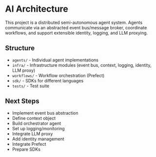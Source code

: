 # AI Architecture

This project is a distributed semi-autonomous agent system. Agents communicate via an abstracted event bus/message broker, coordinate workflows, and support extensible identity, logging, and LLM proxying.

## Structure
- `agents/` - Individual agent implementations
- `infra/` - Infrastructure modules (event bus, context, logging, identity, LLM proxy)
- `workflows/` - Workflow orchestration (Prefect)
- `sdk/` - SDKs for different languages
- `tests/` - Test suite

## Next Steps
- Implement event bus abstraction
- Define context object
- Build orchestrator agent
- Set up logging/monitoring
- Integrate LLM proxy
- Add identity management
- Integrate Prefect
- Prepare SDKs
